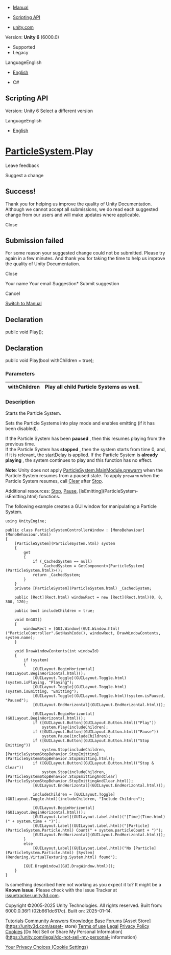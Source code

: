 [ ]()

  * [Manual](../Manual/index.html)
  * [Scripting API](../ScriptReference/index.html)

  * [unity.com](https://unity.com/)

Version: **Unity 6** (6000.0)

  * Supported
  * Legacy

LanguageEnglish

  * [English]()

  * C#

[ ](https://docs.unity3d.com)

## Scripting API

Version: Unity 6 Select a different version

LanguageEnglish

  * [English]()

#  [ParticleSystem](ParticleSystem.html).Play

Leave feedback

Suggest a change

## Success!

Thank you for helping us improve the quality of Unity Documentation. Although
we cannot accept all submissions, we do read each suggested change from our
users and will make updates where applicable.

Close

## Submission failed

For some reason your suggested change could not be submitted. Please <a>try
again</a> in a few minutes. And thank you for taking the time to help us
improve the quality of Unity Documentation.

Close

Your name Your email Suggestion* Submit suggestion

Cancel

[Switch to Manual](../Manual/class-ParticleSystem.html "Go to ParticleSystem
Component in the Manual")

## Declaration

public void Play();

## Declaration

public void Play(bool withChildren = true);

### Parameters

withChildren | Play all child Particle Systems as well.  
---|---  
  
### Description

Starts the Particle System.

Sets the Particle Systems into play mode and enables emitting (if it has been
disabled).  
  
If the Particle System has been **paused** , then this resumes playing from
the previous time.  
If the Particle System has **stopped** , then the system starts from time 0,
and, if it is relevant, the [startDelay](ParticleSystem-startDelay.html) is
applied. If the Particle System is **already playing** , the system continues
to play and this function has no effect.  
  
**Note**: Unity does not apply
[ParticleSystem.MainModule.prewarm](ParticleSystem.MainModule-prewarm.html)
when the Particle System resumes from a paused state. To apply `prewarm` when
the Particle System resumes, call [Clear](ParticleSystem.Clear.html) after
[Stop](ParticleSystem.Stop.html).  
  
Additional resources: [Stop](ParticleSystem.Stop.html),
[Pause](ParticleSystem.Pause.html), [isEmitting](ParticleSystem-
isEmitting.html) functions.  
  
The following example creates a GUI window for manipulating a Particle System.

    
    
    using UnityEngine;  
      
    public class ParticleSystemControllerWindow : [MonoBehaviour](MonoBehaviour.html)
    {
        [ParticleSystem](ParticleSystem.html) system
        {
            get
            {
                if (_CachedSystem == null)
                    _CachedSystem = GetComponent<[ParticleSystem](ParticleSystem.html)>();
                return _CachedSystem;
            }
        }
        private [ParticleSystem](ParticleSystem.html) _CachedSystem;  
      
        public [Rect](Rect.html) windowRect = new [Rect](Rect.html)(0, 0, 300, 120);  
      
        public bool includeChildren = true;  
      
        void OnGUI()
        {
            windowRect = [GUI.Window](GUI.Window.html)("ParticleController".GetHashCode(), windowRect, DrawWindowContents, system.name);
        }  
      
        void DrawWindowContents(int windowId)
        {
            if (system)
            {
                [GUILayout.BeginHorizontal](GUILayout.BeginHorizontal.html)();
                [GUILayout.Toggle](GUILayout.Toggle.html)(system.isPlaying, "Playing");
                [GUILayout.Toggle](GUILayout.Toggle.html)(system.isEmitting, "Emitting");
                [GUILayout.Toggle](GUILayout.Toggle.html)(system.isPaused, "Paused");
                [GUILayout.EndHorizontal](GUILayout.EndHorizontal.html)();  
      
                [GUILayout.BeginHorizontal](GUILayout.BeginHorizontal.html)();
                if ([GUILayout.Button](GUILayout.Button.html)("Play"))
                    system.Play(includeChildren);
                if ([GUILayout.Button](GUILayout.Button.html)("Pause"))
                    system.Pause(includeChildren);
                if ([GUILayout.Button](GUILayout.Button.html)("Stop Emitting"))
                    system.Stop(includeChildren, [ParticleSystemStopBehavior.StopEmitting](ParticleSystemStopBehavior.StopEmitting.html));
                if ([GUILayout.Button](GUILayout.Button.html)("Stop & Clear"))
                    system.Stop(includeChildren, [ParticleSystemStopBehavior.StopEmittingAndClear](ParticleSystemStopBehavior.StopEmittingAndClear.html));
                [GUILayout.EndHorizontal](GUILayout.EndHorizontal.html)();  
      
                includeChildren = [GUILayout.Toggle](GUILayout.Toggle.html)(includeChildren, "Include Children");  
      
                [GUILayout.BeginHorizontal](GUILayout.BeginHorizontal.html)();
                [GUILayout.Label](GUILayout.Label.html)("[Time](Time.html)(" + system.time + ")");
                [GUILayout.Label](GUILayout.Label.html)("[Particle](ParticleSystem.Particle.html) Count(" + system.particleCount + ")");
                [GUILayout.EndHorizontal](GUILayout.EndHorizontal.html)();
            }
            else
                [GUILayout.Label](GUILayout.Label.html)("No [Particle](ParticleSystem.Particle.html) [System](Rendering.VirtualTexturing.System.html) found");  
      
            [GUI.DragWindow](GUI.DragWindow.html)();
        }
    }
    

Is something described here not working as you expect it to? It might be a
**Known Issue**. Please check with the Issue Tracker at
[issuetracker.unity3d.com](https://issuetracker.unity3d.com).

Copyright ©2005-2025 Unity Technologies. All rights reserved. Built from:
6000.0.36f1 (02b661dc617c). Built on: 2025-01-14.

[Tutorials](https://unity3d.com/learn) [Community
Answers](https://answers.unity3d.com) [Knowledge
Base](https://support.unity3d.com/hc/en-us)
[Forums](https://forum.unity3d.com) [Asset Store](https://unity3d.com/asset-
store) [Terms of use](https://docs.unity3d.com/Manual/TermsOfUse.html)
[Legal](https://unity.com/legal) [Privacy
Policy](https://unity.com/legal/privacy-policy)
[Cookies](https://unity.com/legal/cookie-policy) [Do Not Sell or Share My
Personal Information](https://unity.com/legal/do-not-sell-my-personal-
information)

[Your Privacy Choices (Cookie Settings)](javascript:void\(0\);)

